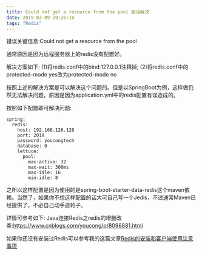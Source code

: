 ```yaml
---
title: Could not get a resource from the pool 错误解决
date: 2019-03-09 20:26:18
tags: "Redis"
---
```

错误关键信息:Could not get a resource from the pool

通常原因是因为远程服务器上的redis没有配置好。

解决方案如下:
(1)将redis.conf中的bind:127.0.0.1注释掉;
(2)将redis.conf中的protected-mode yes改为protected-mode no

按照上述的解决方案是可以解决这个问题的。但是以SpringBoot为例，这样做仍然无法解决问题，原因是因为application.yml中的redis配置有误造成的。

<!--more-->

按照如下配置即可解决问题:
```
spring:
  redis:
    host: 192.168.126.128
    port: 2019
    password: youcongtech
    database: 0
    lettuce:
      pool:
        max-active: 32
        max-wait: 300ms
        max-idle: 16
        min-idle: 8
```

之所以这样配置是因为使用的是spring-boot-starter-data-redis这个maven依赖。当然了，如果你不想这样配置的话大可自己写一个Jedis，不过通常Maven已经提供了，不必自己动手造轮子。

详情可参考如下:
Java连接Redis之redis的增删改查:https://www.cnblogs.com/youcong/p/8098881.html

如果你还没有安装过Redis可以参考我的这篇文章[Redis的安装和客户端使用注意事项](https://www.cnblogs.com/youcong/p/8044625.html)